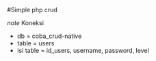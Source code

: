 #Simple php crud

*note* Koneksi 
- db = coba_crud-native
- table = users
- isi table = id_users, username, password, level